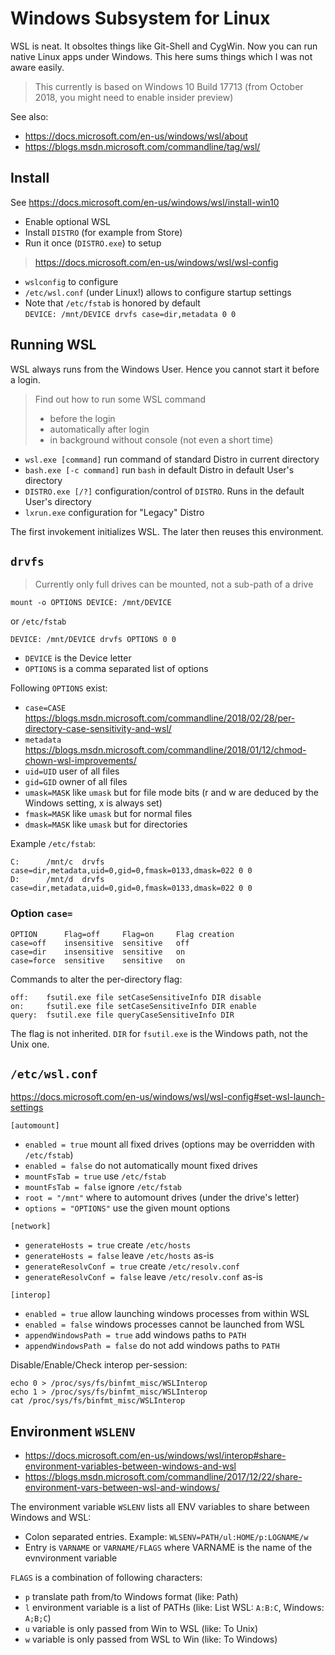 # Windows Subsystem for Linux

WSL is neat.  It obsoltes things like Git-Shell and CygWin.  Now you can run native Linux apps under Windows.
This here sums things which I was not aware easily.

> This currently is based on Windows 10 Build 17713 (from October 2018, you might need to enable insider preview)

See also:

- https://docs.microsoft.com/en-us/windows/wsl/about
- https://blogs.msdn.microsoft.com/commandline/tag/wsl/

## Install

See https://docs.microsoft.com/en-us/windows/wsl/install-win10

- Enable optional WSL
- Install `DISTRO` (for example from Store)
- Run it once (`DISTRO.exe`) to setup

> https://docs.microsoft.com/en-us/windows/wsl/wsl-config

- `wslconfig` to configure
- `/etc/wsl.conf` (under Linux!) allows to configure startup settings
- Note that `/etc/fstab` is honored by default  
  `DEVICE: /mnt/DEVICE drvfs case=dir,metadata 0 0`

## Running WSL

WSL always runs from the Windows User.  Hence you cannot start it before a login.

> Find out how to run some WSL command
> - before the login
> - automatically after login
> - in background without console (not even a short time)

- `wsl.exe [command]` run command of standard Distro in current directory
- `bash.exe [-c command]` run `bash` in default Distro in default User's directory
- `DISTRO.exe [/?]` configuration/control of `DISTRO`.  Runs in the default User's directory
- `lxrun.exe` configuration for "Legacy" Distro

The first invokement initializes WSL.  The later then reuses this environment.

## `drvfs`

> Currently only full drives can be mounted, not a sub-path of a drive

    mount -o OPTIONS DEVICE: /mnt/DEVICE

or `/etc/fstab`

    DEVICE: /mnt/DEVICE drvfs OPTIONS 0 0

- `DEVICE` is the Device letter
- `OPTIONS` is a comma separated list of options

Following `OPTIONS` exist:

- `case=CASE` https://blogs.msdn.microsoft.com/commandline/2018/02/28/per-directory-case-sensitivity-and-wsl/
- `metadata`  https://blogs.msdn.microsoft.com/commandline/2018/01/12/chmod-chown-wsl-improvements/
- `uid=UID` user of all files
- `gid=GID` owner of all files
- `umask=MASK` like `umask` but for file mode bits (r and w are deduced by the Windows setting, x is always set)
- `fmask=MASK` like `umask` but for normal files
- `dmask=MASK` like `umask` but for directories

Example `/etc/fstab`:

    C:      /mnt/c  drvfs   case=dir,metadata,uid=0,gid=0,fmask=0133,dmask=022 0 0
    D:      /mnt/d  drvfs   case=dir,metadata,uid=0,gid=0,fmask=0133,dmask=022 0 0

### Option `case=`

    OPTION      Flag=off     Flag=on     Flag creation
    case=off    insensitive  sensitive   off
    case=dir    insensitive  sensitive   on
    case=force  sensitive    sensitive   on

Commands to alter the per-directory flag:

    off:    fsutil.exe file setCaseSensitiveInfo DIR disable
    on:     fsutil.exe file setCaseSensitiveInfo DIR enable
    query:  fsutil.exe file queryCaseSensitiveInfo DIR

The flag is not inherited.  `DIR` for `fsutil.exe` is the Windows path, not the Unix one.

## `/etc/wsl.conf`

https://docs.microsoft.com/en-us/windows/wsl/wsl-config#set-wsl-launch-settings

`[automount]`
- `enabled = true` mount all fixed drives (options may be overridden with `/etc/fstab`)
- `enabled = false` do not automatically mount fixed drives
- `mountFsTab = true` use `/etc/fstab`
- `mountFsTab = false` ignore `/etc/fstab`
- `root = "/mnt"` where to automount drives (under the drive's letter)
- `options = "OPTIONS"` use the given mount options

`[network]`
- `generateHosts = true` create `/etc/hosts`
- `generateHosts = false` leave `/etc/hosts` as-is
- `generateResolvConf = true` create `/etc/resolv.conf`
- `generateResolvConf = false` leave `/etc/resolv.conf` as-is

`[interop]`
- `enabled = true` allow launching windows processes from within WSL
- `enabled = false` windows processes cannot be launched from WSL
- `appendWindowsPath = true` add windows paths to `PATH`
- `appendWindowsPath = false` do not add windows paths to `PATH`

Disable/Enable/Check interop per-session:

    echo 0 > /proc/sys/fs/binfmt_misc/WSLInterop
    echo 1 > /proc/sys/fs/binfmt_misc/WSLInterop
    cat /proc/sys/fs/binfmt_misc/WSLInterop

## Environment `WSLENV`

- https://docs.microsoft.com/en-us/windows/wsl/interop#share-environment-variables-between-windows-and-wsl
- https://blogs.msdn.microsoft.com/commandline/2017/12/22/share-environment-vars-between-wsl-and-windows/

The environment variable `WSLENV` lists all ENV variables to share between Windows and WSL:

- Colon separated entries.  Example: `WLSENV=PATH/ul:HOME/p:LOGNAME/w`
- Entry is `VARNAME` or `VARNAME/FLAGS` where VARNAME is the name of the evnvironment variable

`FLAGS` is a combination of following characters:
- `p` translate path from/to Windows format (like: Path)
- `l` environment variable is a list of PATHs (like: List WSL: `A:B:C`, Windows: `A;B;C`)
- `u` variable is only passed from Win to WSL (like: To Unix)
- `w` variable is only passed from WSL to Win (like: To Windows)
